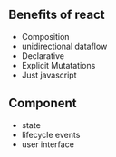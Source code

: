 ## Benefits of react
- Composition
- unidirectional dataflow
- Declarative
- Explicit Mutatations
- Just javascript

## Component
- state
- lifecycle events
- user interface

